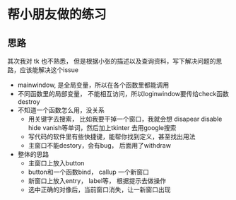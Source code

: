 # 帮小朋友做的练习 

## 思路
其次我对 tk 也不熟悉， 但是根据小张的描述以及查询资料，写下解决问题的思路，应该能解决这个issue

- mainwindow, 是全局变量，所以在各个函数里都能调用
- 不同函数里的局部变量， 不能相互访问，所以loginwindow要传给check函数destroy
- 不知道一个函数怎么用，没关系
  - 用关键字去搜索， 比如我要干掉一个窗口，我就会想 disapear disable hide vanish等单词，然后加上tkinter 去用google搜索
  - 写代码的软件里有些快捷键，能帮你找到定义，甚至找出用法
  - 主窗口不能destory，会有bug， 后面用了withdraw
- 整体的思路
    - 主窗口上放入button
    - button和一个函数bind， callup 一个新窗口
    - 新窗口上放入entry， label等， 根据提示去做操作
    - 选中正确的对像后，当前窗口消失，让一新窗口出现

